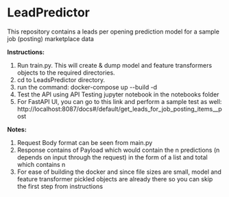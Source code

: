# LeadPredictor
This repository contains a leads per opening prediction model for a sample job (posting) marketplace data 

**Instructions:**

1. Run train.py. This will create & dump model and feature transformers objects to the required directories.
2. cd to LeadsPredictor directory.
3. run the command: docker-compose up --build -d
4. Test the API using API Testing jupyter notebook in the notebooks folder
5. For FastAPI UI, you can go to this link and perform a sample test as well: http://localhost:8087/docs#/default/get_leads_for_job_posting_items__post

**Notes:**
1. Request Body format can be seen from main.py
2. Response contains of Payload which would contain the n predictions (n depends on input through the request) in the form of a list and total which contains n
3. For ease of building the docker and since file sizes are small, model and feature transformer pickled objects are already there so you can skip the first step from instructions
